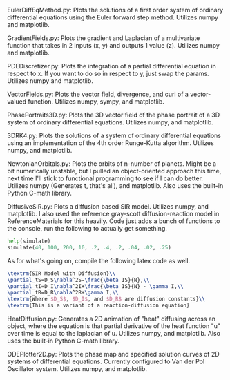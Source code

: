 EulerDiffEqMethod.py: Plots the solutions of a first order system of ordinary differential equations using the Euler forward step method.
Utilizes numpy and matplotlib.


GradientFields.py: Plots the gradient and Laplacian of a multivariate function that takes in 2 inputs (x, y) and outputs 1 value (z).
Utilizes numpy and matplotlib.


PDEDiscretizer.py: Plots the integration of a partial differential equation in respect to x. If you want to do so in respect to y, just swap the params.
Utilizes numpy and matplotlib.


VectorFields.py: Plots the vector field, divergence, and curl of a vector-valued function.
Utilizes numpy, sympy, and matplotlib.

PhasePortraits3D.py: Plots the 3D vector field of the phase portrait of a 3D system of ordinary differential equations.
Utilizes numpy, and matplotlib.


3DRK4.py: Plots the solutions of a system of ordinary differential equations using an implementation of the 4th order Runge-Kutta algorithm.
Utilizes numpy, and matplotlib.

NewtonianOrbitals.py: Plots the orbits of n-number of planets. Might be a bit numerically unstable, but I pulled an object-oriented approach this time, next time I'll stick to functional programming to see if I can do better.
Utilizes numpy (Generates t, that's all), and matplotlib. Also uses the built-in Python C-math library.

DiffusiveSIR.py: Plots a diffusion based SIR model. Utilizes numpy, and matplotlib. I also used the reference gray-scott diffusion-reaction model in ReferenceMaterials for this heavily. Code just adds a bunch of functions to the console, run the following to actually get something.

```py
help(simulate)
simulate(40, 100, 200, 10, .2, .4, .2, .04, .02, .25)
```
As for what's going on, compile the following latex code as well.
```latex
\textrm{SIR Model with Diffusion}\\
\partial_tS=D_S\nabla^2S-\frac{\beta IS}{N},\\
\partial_tI=D_I\nabla^2I+\frac{\beta IS}{N} - \gamma I,\\
\partial_tR=D_R\nabla^2R+\gamma I,\\
\textrm{Where $D_S$, $D_I$, and $D_R$ are diffusion constants}\\
\textrm{This is a variant of a reaction-diffusion equation}
```

HeatDiffusion.py: Generates a 2D animation of "heat" diffusing across an object, where the equation is that partial derivative of the heat function "u" over time is equal to the laplacian of u. Utilizes numpy, and matplotlib. Also uses the built-in Python C-math library.

ODEPlotter2D.py: Plots the phase map and specified solution curves of 2D systems of differential equations. Currently configured to Van der Pol Oscillator system. Utilizes numpy, and matplotlib.
